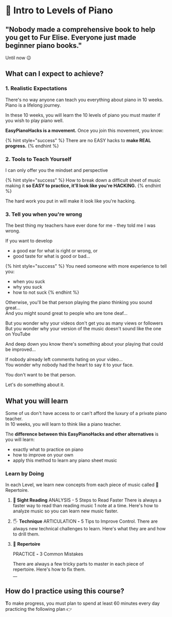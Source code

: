 # 🎹 Intro to Levels of Piano

## "**Nobody made a comprehensive book to help you get to Fur Elise. Everyone just made beginner piano books."**

Until now 😉

## **What can I expect to achieve?** 

### **1. Realistic Expectations**

There's no way anyone can teach you everything about piano in 10 weeks. Piano is a lifelong journey.   
  
In these 10 weeks, you will learn the 10 levels of piano you must master if you wish to play piano well.   
  
**EasyPianoHacks is a movement.** Once you join this movement, you know:

{% hint style="success" %}
There are no EASY hacks to **make REAL progress.**
{% endhint %}

### 2. Tools to Teach Yourself

I can only offer you the mindset and perspective 

{% hint style="success" %}
How to break down a difficult sheet of music making it **so EASY to practice, it'll look like you're HACKING.**
{% endhint %}

The hard work you put in will make it look like you're hacking.  
  


### 3. Tell you when you're wrong

The best thing my teachers have ever done for me - they told me I was wrong.

If you want to develop 

* a good ear for what is right or wrong, or
* good taste for what is good or bad...

{% hint style="success" %}
You need someone with more experience to tell you:

* when you suck
* why you suck
* how to not suck 
{% endhint %}

Otherwise, you'll be that person playing the piano thinking you sound great...  
And you might sound great to people who are tone deaf...

But you wonder why your videos don't get you as many views or followers  
But you wonder why your version of the music doesn't sound like the one on YouTube  
  
And deep down you know there's something about your playing that could be improved...  
  
If nobody already left comments hating on your video...   
You wonder why nobody had the heart to say it to your face.  
  
You don't want to be that person.

Let's do something about it.

## **What you will learn**

Some of us don't have access to or can't afford the luxury of a private piano teacher.   
In 10 weeks, you will learn to think like a piano teacher. 

The **difference between this EasyPianoHacks and other alternatives** is you will learn:

* exactly what to practice on piano
* how to improve on your own
* apply this method to learn any piano sheet music 

### **Learn by Doing**

In each Level, we learn new concepts from each piece of music called 🎹 Repertoire.

1. **🎼 Sight Reading** ANALYSIS - 5 Steps to Read Faster  There is always a faster way to read than reading music 1 note at a time. Here's how to analyze music so you can learn new music faster. 
2. 🖐 **Technique** ARTICULATION **-** 5 Tips to Improve Control.   There are always new technical challenges to learn. Here's what they are and how to drill them. 
3. 🎹 **Repertoire** 

   PRACTICE **-** 3 Common Mistakes  
  
   There are always a few tricky parts to master in each piece of repertoire. Here's how to fix them.  
   __

## **How do I practice using this course?**

**T**o make progress, you must plan to spend at least 60 minutes every day practicing the following plan 👉

